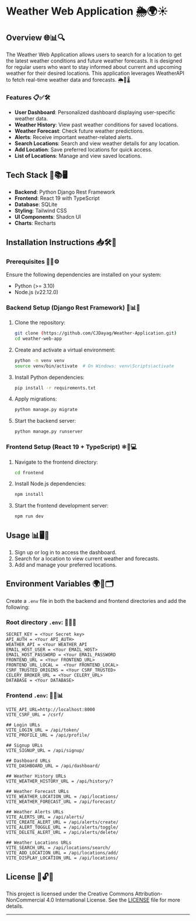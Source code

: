 # Weather Web Application 🌦️🌍☀️

## Overview 🌐📊🔍

The Weather Web Application allows users to search for a location to get the latest weather conditions and future weather forecasts. It is designed for regular users who want to stay informed about current and upcoming weather for their desired locations. This application leverages WeatherAPI to fetch real-time weather data and forecasts. 🌦️📅🌡️

### Features 📋✅🛠️

- **User Dashboard**: Personalized dashboard displaying user-specific weather data.
- **Weather History**: View past weather conditions for saved locations.
- **Weather Forecast**: Check future weather predictions.
- **Alerts**: Receive important weather-related alerts.
- **Search Locations**: Search and view weather details for any location.
- **Add Location**: Save preferred locations for quick access.
- **List of Locations**: Manage and view saved locations.

## Tech Stack 🧰📚🖥️

- **Backend**: Python Django Rest Framework
- **Frontend**: React 19 with TypeScript
- **Database**: SQLite
- **Styling**: Tailwind CSS
- **UI Components**: Shadcn UI
- **Charts**: Recharts

## Installation Instructions 📥🛠️🚀

### Prerequisites 📌🔎⚙️

Ensure the following dependencies are installed on your system:

- Python (>= 3.10)
- Node.js (v22.12.0)

### Backend Setup (Django Rest Framework) 🐍📊🔧

1. Clone the repository:

   ```bash
   git clone (https://github.com/CJDayag/Weather-Application.git)
   cd weather-web-app
   ```

2. Create and activate a virtual environment:

   ```bash
   python -m venv venv
   source venv/bin/activate  # On Windows: venv\Scripts\activate
   ```

3. Install Python dependencies:

   ```bash
   pip install -r requirements.txt
   ```

4. Apply migrations:

   ```bash
   python manage.py migrate
   ```

5. Start the backend server:

   ```bash
   python manage.py runserver
   ```

### Frontend Setup (React 19 + TypeScript) ⚛️📘💻

1. Navigate to the frontend directory:

   ```bash
   cd frontend
   ```

2. Install Node.js dependencies:

   ```bash
   npm install
   ```

3. Start the frontend development server:

   ```bash
   npm run dev
   ```

## Usage 📊🖥️🔑

1. Sign up or log in to access the dashboard.
2. Search for a location to view current weather and forecasts.
3. Add and manage your preferred locations.

## Environment Variables 🌍🔐🗂️

Create a `.env` file in both the backend and frontend directories and add the following:

### Root directory `.env`: 📂📝🔑

```
SECRET_KEY = <Your Secret key>
API_AUTH = <Your API_AUTH>
WEATHER_API = <Your WEATHER_API
EMAIL_HOST_USER = <Your EMAIL_HOST>
EMAIL_HOST_PASSWORD = <Your EMAIL_PASSWORD
FRONTEND_URL = <Your FRONTEND_URL>
FRONTEND_URL_LOCAL =  <Your FRONTEND_LOCAL>
CSRF_TRUSTED_ORIGINS = <Your CSRF_TRUSTED>
CELERY_BROKER_URL = <Your CELERY_URL>
DATABASE = <Your DATABASE>
```

### Frontend `.env`: 📁🔧📊

```
VITE_API_URL=http://localhost:8000
VITE_CSRF_URL = /csrf/

## Login URLs
VITE_LOGIN_URL = /api/token/
VITE_PROFILE_URL = /api/profile/

## Signup URLs
VITE_SIGNUP_URL = /api/signup/

## Dashboard URLs
VITE_DASHBOARD_URL = /api/dashboard/

## Weather History URLs
VITE_WEATHER_HISTORY_URL = /api/history/?

## Weather Forecast URLs
VITE_WEATHER_LOCATION_URL = /api/locations/
VITE_WEATHER_FORECAST_URL = /api/forecast/

## Weather Alerts URLs
VITE_ALERTS_URL = /api/alerts/
VITE_CREATE_ALERT_URL = /api/alerts/create/
VITE_ALERT_TOGGLE_URL = /api/alerts/toggle/
VITE_DELETE_ALERT_URL = /api/alerts/delete/

## Weather Locations URLs
VITE_SEARCH_URL = /api/locations/search/
VITE_ADD_LOCATION_URL = /api/locations/add/
VITE_DISPLAY_LOCATION_URL = /api/locations/
```

## License 📄🔓✅

This project is licensed under the Creative Commons Attribution-NonCommercial 4.0 International License. See the [LICENSE](LICENSE) file for more details.

---


